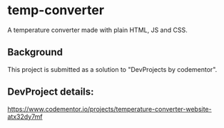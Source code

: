 # temp-converter
A temperature converter made with plain HTML, JS and CSS.

## Background
This project is submitted as a solution to "DevProjects by codementor". 

## DevProject details:
https://www.codementor.io/projects/temperature-converter-website-atx32dy7mf
